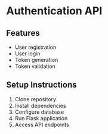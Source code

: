 # Authentication API

## Features
- User registration
- User login
- Token generation
- Token validation
## Setup Instructions
1. Clone repository
2. Install dependencies
3. Configure database
4. Run Flask application
5. Access API endpoints
